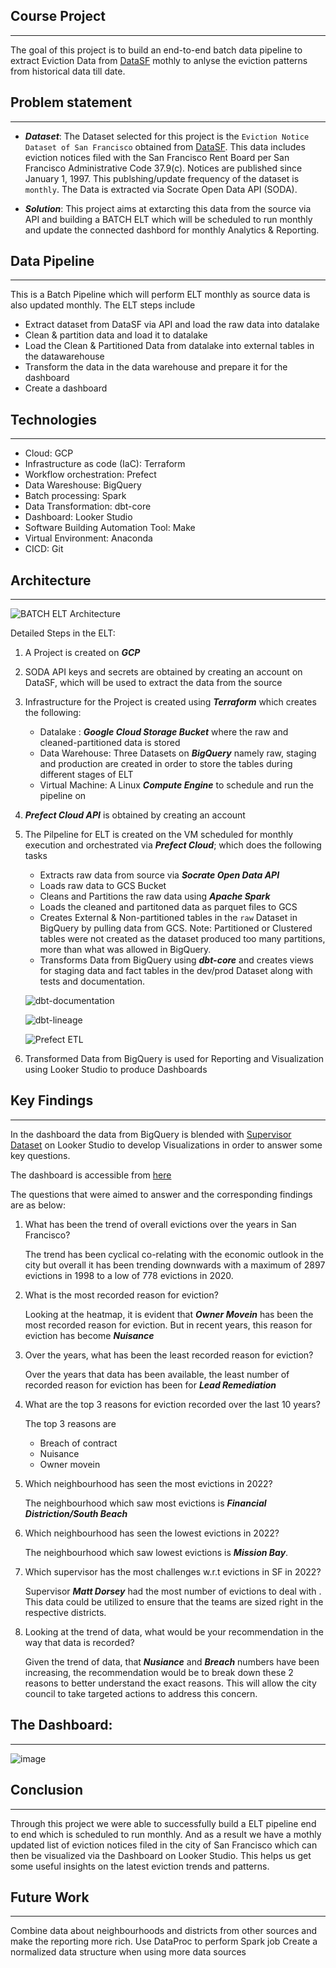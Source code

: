 ## Course Project
---
The goal of this project is to build an end-to-end batch data pipeline to extract Eviction Data from [DataSF](https://data.sfgov.org/Housing-and-Buildings/Eviction-Notices/5cei-gny5) mothly to anlyse the eviction patterns from historical data till date.


## Problem statement
---
* ***Dataset***: 
    The Dataset selected for this project is the `Eviction Notice Dataset of San Francisco` obtained from [DataSF](https://data.sfgov.org/Housing-and-Buildings/Eviction-Notices/5cei-gny5). This data includes eviction notices filed with the San Francisco Rent Board per San Francisco Administrative Code 37.9(c). Notices are published since January 1, 1997. This publshing/update frequency of the dataset is `monthly`. The Data is extracted via Socrate Open Data API (SODA).

* ***Solution***:
    This project aims at extarcting this data from the source via API and building a BATCH ELT which will be scheduled to run monthly and update the connected dashbord for monthly Analytics & Reporting. 


## Data Pipeline 
---
This is a Batch Pipeline which will perform ELT monthly as source data is also updated monthly. The ELT steps include

* Extract dataset from DataSF via API and load the raw data into datalake
* Clean & partition data and load it to datalake 
* Load the Clean & Partitioned Data from datalake into external tables in the datawarehouse
* Transform the data in the data warehouse and prepare it for the dashboard
* Create a dashboard

## Technologies 
---
* Cloud: GCP
* Infrastructure as code (IaC): Terraform
* Workflow orchestration: Prefect
* Data Wareshouse: BigQuery
* Batch processing: Spark
* Data Transformation: dbt-core
* Dashboard: Looker Studio
* Software Building Automation Tool: Make
* Virtual Environment: Anaconda
* CICD: Git

## Architecture
---
![BATCH ELT Architecture](images/architecture.JPG)

Detailed Steps in the ELT:
1. A Project is created on ***GCP*** 
1. SODA API keys and secrets are obtained by creating an account on DataSF, which will be used to extract the data from the source
1. Infrastructure for the Project is created using ***Terraform*** which creates the following:
    * Datalake : ***Google Cloud Storage Bucket*** where the raw and cleaned-partitioned data is stored
    * Data Warehouse: Three Datasets on ***BigQuery*** namely raw, staging and production are created in order to store the tables during different stages of ELT
    * Virtual Machine: A Linux ***Compute Engine*** to schedule and run the pipeline on
1. ***Prefect Cloud API*** is obtained by creating an account
1. The Pilpeline for ELT is created on the VM scheduled for monthly execution and orchestrated via ***Prefect Cloud***; which does the following tasks
    * Extracts raw data from source via ***Socrate Open Data API***
    * Loads raw data to GCS Bucket
    * Cleans and Partitions the raw data using ***Apache Spark***
    * Loads the cleaned and partitoned data as parquet files to GCS
    * Creates External & Non-partitioned tables in the `raw` Dataset in BigQuery by pulling data from GCS. Note: Partitioned or Clustered tables were not created as the dataset produced too many partitions, more than what was allowed in BigQuery. 
    * Transforms Data from BigQuery using ***dbt-core*** and creates views for staging data and fact tables in the dev/prod Dataset along with tests and documentation.
    
    ![dbt-documentation](images/dbt_documentation.JPG)

    ![dbt-lineage](images/dbt_lineage_graph.JPG)

    ![Prefect ETL](images/prefect_flow.JPG)
1. Transformed Data from BigQuery is used for Reporting and Visualization using Looker Studio to produce Dashboards

## Key Findings
---
In the dashboard the data from BigQuery is blended with [Supervisor Dataset](https://data.sfgov.org/Geographic-Locations-and-Boundaries/Supervisor-Districts-2022-/f2zs-jevy/data?no_mobile=true) on Looker Studio to develop Visualizations in order to answer some key questions.

The dashboard is accessible from [here](https://lookerstudio.google.com/reporting/688e19ba-3476-45f2-9dba-94d813bb9328)

The questions that were aimed to answer and the corresponding findings are as below:

1. What has been the trend of overall evictions over the years in San Francisco?

    The trend has been cyclical co-relating with the economic outlook in the city but overall it has been trending downwards with a maximum of 2897 evictions in 1998 to a low of 778 evictions in 2020.

1. What is the most recorded reason for eviction? 

    Looking at the heatmap, it is evident that ***Owner Movein*** has been the most recorded reason for eviction. But in recent years, this reason for eviction has become ***Nuisance***

1. Over the years, what has been the least recorded reason for eviction?

    Over the years that data has been available, the least number of recorded reason for eviction has been for ***Lead Remediation*** 


1. What are the top 3 reasons for eviction recorded over the last 10 years?
    
    The top 3 reasons are 
    - Breach of contract
    - Nuisance 
    - Owner movein

1. Which neighbourhood has seen the most evictions in 2022?

    The neighbourhood which saw most evictions is ***Financial Distriction/South Beach***

1. Which neighbourhood has seen the lowest evictions in 2022?

    The neighbourhood which saw lowest evictions is ***Mission Bay***. 


1. Which supervisor has the most challenges w.r.t evictions in SF in 2022?
    
    Supervisor ***Matt Dorsey*** had the most number of evictions to deal with . This data could be utilized to ensure that the teams are sized right in the respective districts. 

1. Looking at the trend of data, what would be your recommendation in the way that data is recorded?
    
    Given the trend of data, that ***Nusiance*** and ***Breach*** numbers have been increasing, the recommendation would be to break down these 2 reasons to better understand the exact reasons. This will allow the city council to take targeted actions to address this concern. 


## The Dashboard: 
---

![image](images/report.JPG)


## Conclusion
---
Through this project we were able to successfully build a ELT pipeline end to end which is scheduled to run monthly. And as a result we have a mothly updated list of eviction notices filed in the city of San Francisco which can then be visualized via the Dashboard on Looker Studio. This helps us get some useful insights on the latest eviction trends and patterns.


## Future Work
---
Combine data about neighbourhoods and districts from other sources and make the reporting more rich.
Use DataProc to perform Spark job
Create a normalized data structure when using more data sources